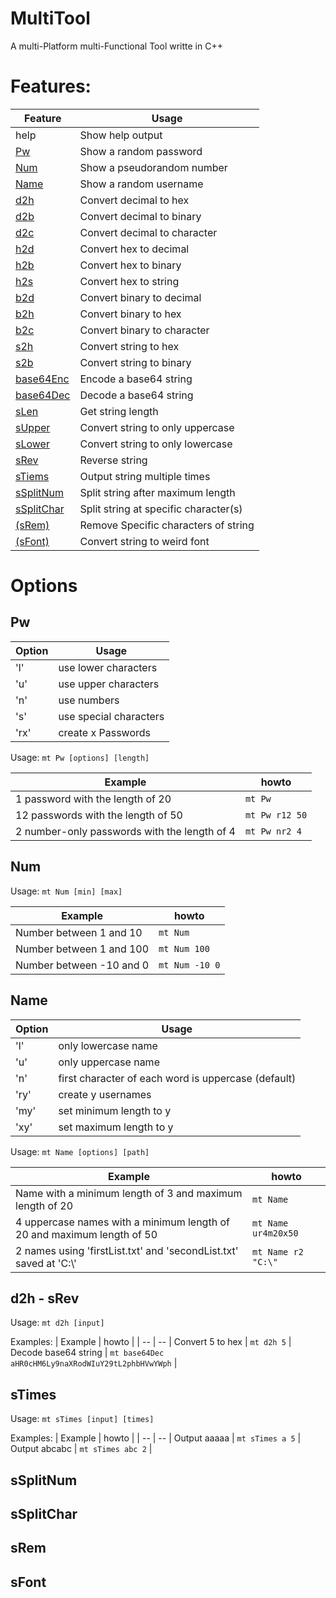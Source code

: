 # MultiTool
A multi-Platform multi-Functional Tool writte in C++

# Features:

| Feature | Usage |
| ------- | ----- |
 help | Show help output | 
 [Pw](#pw)   | Show a random password | 
 [Num](#num) | Show a pseudorandom number | 
 [Name](#name) | Show a random username | 
 [d2h](#d2h---srev) | Convert decimal to hex |  
 [d2b](#d2h---srev) | Convert decimal to binary | 
 [d2c](#d2h---srev) | Convert decimal to character | 
 [h2d](#d2h---srev) | Convert hex to decimal | 
 [h2b](#d2h---srev) | Convert hex to binary | 
 [h2s](#d2h---srev) | Convert hex to string | 
 [b2d](#d2h---srev) | Convert binary to decimal | 
 [b2h](#d2h---srev) | Convert binary to hex | 
 [b2c](#d2h---srev) | Convert binary to character | 
 [s2h](#d2h---srev) | Convert string to hex | 
 [s2b](#d2h---srev) | Convert string to binary | 
 [base64Enc](#d2h---srev) | Encode a base64 string | 
 [base64Dec](#d2h---srev) | Decode a base64 string | 
 [sLen](#d2h---srev) | Get string length |
 [sUpper](#d2h---srev) | Convert string to only uppercase |
 [sLower](#d2h---srev) | Convert string to only lowercase |
 [sRev](#d2h---srev) | Reverse string |
 [sTiems](#stimes) | Output string multiple times |
 [sSplitNum](#ssplitnum) | Split string after maximum length |
 [sSplitChar](#ssplitchar) | Split string at specific character(s) |
 [(sRem)](#srem) | Remove Specific characters of string |
 [(sFont)](#sfont) | Convert string to weird font |

# Options

## Pw
| Option | Usage |
| -- | -- |
 'l' | use lower characters | 
 'u' | use upper characters | 
 'n' | use numbers | 
 's' | use special characters | 
 'rx' | create x Passwords | 

Usage: 
    ```mt Pw [options] [length]```

| Example | howto |
| -- | -- |
 1 password with the length of 20 | ```mt Pw``` | 
 12 passwords with the length of 50 | ```mt Pw r12 50``` | 
 2 number-only passwords with the length of 4 | ```mt Pw nr2 4``` | 

## Num
Usage:
    ```mt Num [min] [max]```

| Example | howto |
| -- | -- |
 Number between 1 and 10 | ```mt Num``` | 
 Number between 1 and 100 | ```mt Num 100``` | 
 Number between -10 and 0 | ```mt Num -10 0``` | 

## Name
| Option | Usage |
| -- | -- |
 'l' | only lowercase name |
 'u' | only uppercase name |
 'n' | first character of each word is uppercase (default) |
 'ry'| create y usernames |
 'my' | set minimum length to y |
 'xy' | set maximum length to y |

Usage:
    ```mt Name [options] [path]```

| Example | howto |
| -- | -- |
 Name with a minimum length of 3 and maximum length of 20 |```mt Name```
 4 uppercase names with a minimum length of 20 and maximum length of 50 | ```mt Name ur4m20x50``` |
 2 names using 'firstList.txt' and 'secondList.txt' saved at 'C:\\' | ```mt Name r2 "C:\"``` |

## d2h - sRev
Usage: 
    ```mt d2h [input]```

Examples:
| Example | howto |
| -- | -- |
 Convert 5 to hex | ```mt d2h 5``` |
 Decode base64 string | ```mt base64Dec aHR0cHM6Ly9naXRodWIuY29tL2phbHVwYWph``` |

## sTimes
Usage:
    ```mt sTimes [input] [times]```

Examples:
| Example | howto |
| -- | -- |
 Output aaaaa | ```mt sTimes a 5``` |
 Output abcabc | ```mt sTimes abc 2``` |

## sSplitNum

## sSplitChar

## sRem

## sFont